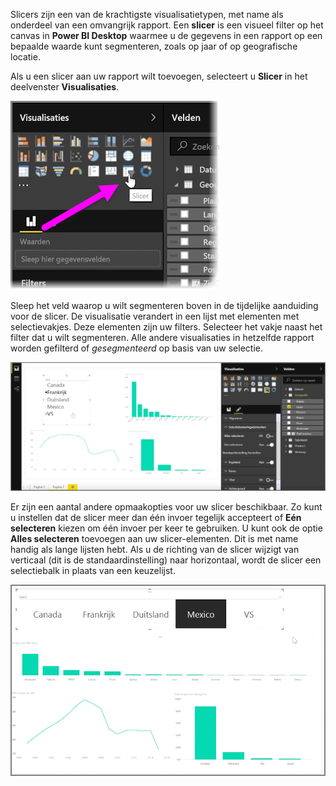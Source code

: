Slicers zijn een van de krachtigste visualisatietypen, met name als onderdeel van een omvangrijk rapport. Een **slicer** is een visueel filter op het canvas in **Power BI Desktop** waarmee u de gegevens in een rapport op een bepaalde waarde kunt segmenteren, zoals op jaar of op geografische locatie.

Als u een slicer aan uw rapport wilt toevoegen, selecteert u **Slicer** in het deelvenster **Visualisaties**.

![](media/3-4-create-slicers/3-4_1.png)

Sleep het veld waarop u wilt segmenteren boven in de tijdelijke aanduiding voor de slicer. De visualisatie verandert in een lijst met elementen met selectievakjes. Deze elementen zijn uw filters. Selecteer het vakje naast het filter dat u wilt segmenteren. Alle andere visualisaties in hetzelfde rapport worden gefilterd of *gesegmenteerd* op basis van uw selectie.

![](media/3-4-create-slicers/3-4_2.png)

Er zijn een aantal andere opmaakopties voor uw slicer beschikbaar. Zo kunt u instellen dat de slicer meer dan één invoer tegelijk accepteert of **Eén selecteren** kiezen om één invoer per keer te gebruiken. U kunt ook de optie **Alles selecteren** toevoegen aan uw slicer-elementen. Dit is met name handig als lange lijsten hebt. Als u de richting van de slicer wijzigt van verticaal (dit is de standaardinstelling) naar horizontaal, wordt de slicer een selectiebalk in plaats van een keuzelijst.

![](media/3-4-create-slicers/3-4_3.png)

